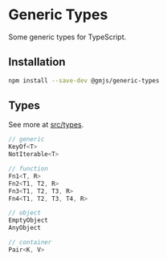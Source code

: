 # Generic Types

Some generic types for TypeScript.

## Installation

```bash
npm install --save-dev @gmjs/generic-types
```

## Types

See more at [src/types](src/types).

```ts
// generic
KeyOf<T>
NotIterable<T>

// function
Fn1<T, R>
Fn2<T1, T2, R>
Fn3<T1, T2, T3, R>
Fn4<T1, T2, T3, T4, R>

// object
EmptyObject
AnyObject

// container
Pair<K, V>
```
